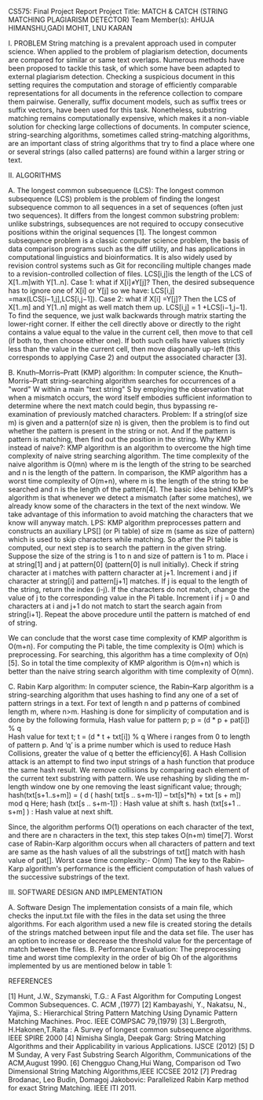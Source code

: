 CS575: Final Project Report
Project Title: MATCH & CATCH
(STRING MATCHING PLAGIARISM DETECTOR)
Team Member(s): AHUJA HIMANSHU,GADI MOHIT,	LNU KARAN
 
 
 
I.	PROBLEM
String matching is a prevalent approach used in computer science. When applied to the problem of plagiarism detection, documents are compared for similar or same text overlaps. Numerous methods have been proposed to tackle this task, of which some have been adapted to external plagiarism detection. Checking a suspicious document in this setting requires the computation and storage of efficiently comparable representations for all documents in the reference collection to compare them pairwise. Generally, suffix document models, such as suffix trees or suffix vectors, have been used for this task. Nonetheless, substring matching remains computationally expensive, which makes it a non-viable solution for checking large collections of documents.
In computer science, string-searching algorithms, sometimes called string-matching algorithms, are an important class of string algorithms that try to find a place where one or several strings (also called patterns) are found within a larger string or text.

II.	ALGORITHMS

A.	The longest common subsequence (LCS):
The longest common subsequence (LCS) problem is the problem of finding the longest subsequence common to all sequences in a set of sequences (often just two sequences). It differs from the longest common substring problem: unlike substrings, subsequences are not required to occupy consecutive positions within the original sequences [1]. The longest common subsequence problem is a classic computer science problem, the basis of data comparison programs such as the diff utility, and has applications in computational linguistics and bioinformatics. It is also widely used by revision control systems such as Git for reconciling multiple changes made to a revision-controlled collection of files.
LCS[i,j]is the length of the LCS of X[1..m]with Y[1..n].
Case 1: what if X[i]≠Y[j]? Then, the desired subsequence has to ignore one of X[i] or Y[j] so we have: 
LCS[i,j] =max(LCS[i−1,j],LCS[i,j−1]).
Case 2: what if X[i] =Y[j]? Then the LCS of X[1..m] and Y[1..n] might as well match them up. 
LCS[i,j] = 1 +LCS[i−1,j−1].
To find the sequence, we just walk backwards through matrix starting the lower-right corner. If either the cell directly above or directly to the right contains a value equal to the value in the current cell, then move to that cell (if both to, then choose either one). If both such cells have values strictly less than the value in the current cell, then move diagonally up-left (this corresponds to applying Case 2) and output the associated character [3]. 

B.	Knuth–Morris–Pratt (KMP) algorithm:
	In computer science, the Knuth–Morris–Pratt string-searching algorithm searches for occurrences of a "word" W within a main "text string" S by employing the observation that when a mismatch occurs, the word itself embodies sufficient information to determine where the next match could begin, thus bypassing re-examination of previously matched characters.
Problem:  If a string(of size m) is given and a pattern(of size n) is given, then the problem is to find out whether the pattern is present in the string or not. And If the pattern is pattern is matching, then find out the position in the string.
Why KMP instead of naive?: KMP algorithm is an algorithm to overcome the high time complexity of naive string searching algorithm. The time complexity of the naive algorithm is O(mn) where m is the length of the string to be searched and n is the length of the pattern. In comparison, the KMP algorithm has a worst time complexity of O(m+n), where m is the length of the string to be searched and n is the length of the pattern[4].
The basic idea behind KMP’s algorithm is that whenever we detect a mismatch (after some matches), we already know some of the characters in the text of the next window. We take advantage of this information to avoid matching the characters that we know will anyway match.
LPS: KMP algorithm preprocesses pattern and constructs an auxiliary LPS[] (or Pi table) of size m (same as size of pattern) which is used to skip characters while matching.
So after the Pi table is computed, our next step is to search the pattern in the given string.
Suppose the size of the string is 1 to n and size of pattern is 1 to m. Place i at string[1] and j at pattern[0] (pattern[0] is null initially). Check if string character at i matches with pattern character at j+1. Increment i and j if character at string[i] and pattern[j+1] matches. If j is equal to the length of the string, return the index (i-j). If the characters do not match, change the value of j to the corresponding value in the Pi table. Increment i if j = 0 and characters at i and j+1 do not match to start the search again from string[i+1]. Repeat the above procedure until the pattern is matched of end of string.

We can conclude that the worst case time complexity of KMP algorithm is O(m+n). For computing the Pi table, the time complexity is O(m) which is preprocessing. For searching, this algorithm has a time complexity of O(n)[5].
So in total the time complexity of KMP algorithm is O(m+n) which is better than the naive string search algorithm with time complexity of O(mn).

C.	Rabin Karp algorithm:
	In computer science, the Rabin–Karp algorithm is a string-searching algorithm that uses hashing to find any one of a set of pattern strings in a text. For text of length n and p patterns of combined length m, where n>m.
Hashing is done for simplicity of computation and is done by the following formula,
      Hash value for pattern p; p = (d * p + pat[i]) % q               
Hash value for text t;  t = (d * t + txt[i]) % q
Where i ranges from 0 to length of pattern p.
And ‘q’ is a prime number which is used to reduce Hash Collisions, greater the value of q better the efficiency[6].
A Hash Collision attack is an attempt to find two input strings of a hash function that produce the same hash result.
We remove collisions by comparing each element of the current text substring with pattern.
We use rehashing by sliding the m-length window one by one removing the least significant value; through;
hash(txt[s+1..s+m]) = ( d ( hash( txt[s .. s+m-1]) – txt[s]*h) + txt [s + m]) mod q
Here;
hash (txt[s .. s+m-1]) : Hash value at shift s.
hash (txt[s+1 .. s+m] ) : Hash value at next shift.

Since, the algorithm performs O(1) operations on each character of the text, and there are n characters in the text, this step takes O(n+m) time[7].
Worst case of Rabin-Karp algorithm occurs when all characters of pattern and text are same as the hash values of all the substrings of txt[] match with hash value of pat[].
Worst case time complexity:- O(nm)
The key to the Rabin–Karp algorithm's performance is the efficient computation of hash values of the successive substrings of the text.

III.	SOFTWARE DESIGN AND IMPLEMENTATION

A.	Software Design
The implementation consists of a main file, which checks the input.txt file with the files in the data set using the three algorithms. For each algorithm used a new file is created storing the details of the strings matched between input file and the data set file. The user has an option to increase or decrease the threshold value for the percentage of match between the files.
B.	Performance Evaluation: The preprocessing time and worst time complexity in the order of big Oh of the algorithms implemented by us are mentioned below in table 1:

REFERENCES

[1]	Hunt, J.W., Szymanski, T.G.: A Fast Algorithm for Computing Longest Common Subsequences. C. ACM ,(1977)
[2]	Kambayashi, Y., Nakatsu, N., Yajima, S.: Hierarchical String Pattern Matching Using Dynamic Pattern Matching Machines. Proc. IEEE COMPSAC 79,(1979)
[3]	L.Bergroth, H.Hakonen,T.Raita : A Survey of longest common subsequence algorithms. IEEE SPIRE 2000
[4]	Nimisha Singla, Deepak Garg: String Matching Algorithms and their Applicability in various Applications. IJSCE (2012)
[5]	D M Sunday, A very Fast Substring Search Algorithm, Communications of the ACM,August 1990.
[6]	 Chengguo Chang,Hui Wang, Comparison od Two Dimensional String Matching Algorithms,IEEE ICCSEE 2012
[7]	Predrag Brodanac, Leo Budin, Domagoj Jakobovic: Parallelized Rabin Karp method for exact String Matching. IEEE ITI 2011.
 


